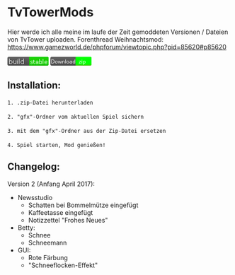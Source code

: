 # TvTowerMods
Hier werde ich alle meine im laufe der Zeit gemoddeten Versionen / Dateien von TvTower uploaden.
Forenthread Weihnachtsmod:
https://www.gamezworld.de/phpforum/viewtopic.php?pid=85620#p85620


![alt tag](https://github.com/Joni4Games/TvTowerMods/blob/master/resources/build-stable.png)
[![GitHub release](https://github.com/Joni4Games/TvTowerMods/blob/master/resources/ndownload.png)](https://github.com/Joni4Games/TvTowerMods/raw/master/Weihnachten-gfx.zip)

## Installation:

	1. .zip-Datei herunterladen
	
	2. "gfx"-Ordner vom aktuellen Spiel sichern
	
	3. mit dem "gfx"-Ordner aus der Zip-Datei ersetzen
	
	4. Spiel starten, Mod genießen!

## Changelog:

Version 2 (Anfang April 2017):
+ Newsstudio
	+ Schatten bei Bommelmütze eingefügt
	+ Kaffeetasse eingefügt
	+ Notizzettel "Frohes Neues"
+ Betty:
	+ Schnee
	+ Schneemann
+ GUI:
	+ Rote Färbung
	+ "Schneeflocken-Effekt"
